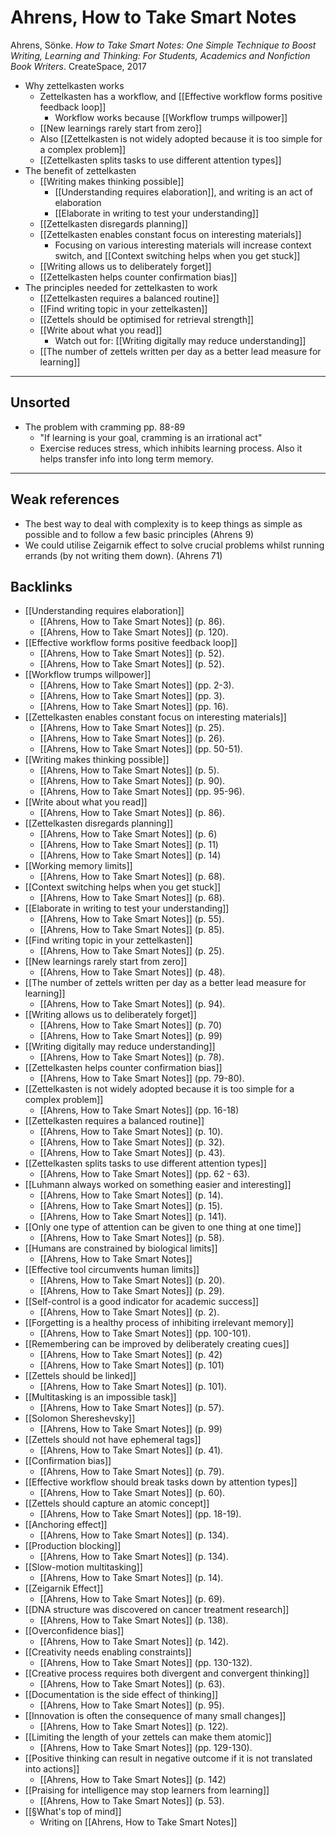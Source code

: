 # Ahrens, How to Take Smart Notes
Ahrens, Sönke. *How to Take Smart Notes: One Simple Technique to Boost Writing, Learning and Thinking: For Students, Academics and Nonfiction Book Writers*. CreateSpace, 2017

- Why zettelkasten works
	- Zettelkasten has a workflow, and [[Effective workflow forms positive feedback loop]]
		- Workflow works because [[Workflow trumps willpower]]
	- [[New learnings rarely start from zero]]
	- Also [[Zettelkasten is not widely adopted because it is too simple for a complex problem]]
	- [[Zettelkasten splits tasks to use different attention types]]
- The benefit of zettelkasten
	- [[Writing makes thinking possible]]
		- [[Understanding requires elaboration]], and writing is an act of elaboration
		- [[Elaborate in writing to test your understanding]]
	- [[Zettelkasten disregards planning]]
	- [[Zettelkasten enables constant focus on interesting materials]]
		- Focusing on various interesting materials will increase context switch, and [[Context switching helps when you get stuck]] 
	- [[Writing allows us to deliberately forget]]
	- [[Zettelkasten helps counter confirmation bias]]
- The principles needed for zettelkasten to work
	- [[Zettelkasten requires a balanced routine]]
	- [[Find writing topic in your zettelkasten]]
	- [[Zettels should be optimised for retrieval strength]]
	- [[Write about what you read]]
		- 	Watch out for: [[Writing digitally may reduce understanding]]
	- [[The number of zettels written per day as a better lead measure for learning]]

---
## Unsorted
- The problem with cramming pp. 88-89
	- "If learning is your goal, cramming is an irrational act"
	- Exercise reduces stress, which inhibits learning process. Also it helps transfer info into long term memory.

---
## Weak references
- The best way to deal with complexity is to keep things as simple as possible and to follow a few basic principles (Ahrens 9)
- We could utilise Zeigarnik effect to solve crucial problems whilst running errands (by not writing them down). (Ahrens 71)

## Backlinks
* [[Understanding requires elaboration]]
	* [[Ahrens, How to Take Smart Notes]] (p. 86).
	* [[Ahrens, How to Take Smart Notes]] (p. 120).
* [[Effective workflow forms positive feedback loop]]
	* [[Ahrens, How to Take Smart Notes]] (p. 52).
	* [[Ahrens, How to Take Smart Notes]] (p. 52).
* [[Workflow trumps willpower]]
	* [[Ahrens, How to Take Smart Notes]] (pp. 2-3).
	* [[Ahrens, How to Take Smart Notes]] (pp. 3).
	* [[Ahrens, How to Take Smart Notes]] (pp. 16).
* [[Zettelkasten enables constant focus on interesting materials]]
	* [[Ahrens, How to Take Smart Notes]] (p. 25).
	* [[Ahrens, How to Take Smart Notes]] (p. 26).
	* [[Ahrens, How to Take Smart Notes]] (pp. 50-51).
* [[Writing makes thinking possible]]
	* [[Ahrens, How to Take Smart Notes]] (p. 5).
	* [[Ahrens, How to Take Smart Notes]] (p. 90).
	* [[Ahrens, How to Take Smart Notes]] (pp. 95-96).
* [[Write about what you read]]
	* [[Ahrens, How to Take Smart Notes]] (p. 86).
* [[Zettelkasten disregards planning]]
	* [[Ahrens, How to Take Smart Notes]] (p. 6)
	* [[Ahrens, How to Take Smart Notes]] (p. 11)
	* [[Ahrens, How to Take Smart Notes]] (p. 14)
* [[Working memory limits]]
	* [[Ahrens, How to Take Smart Notes]] (p. 68).
* [[Context switching helps when you get stuck]]
	* [[Ahrens, How to Take Smart Notes]] (p. 68).
* [[Elaborate in writing to test your understanding]]
	* [[Ahrens, How to Take Smart Notes]] (p. 55).
	* [[Ahrens, How to Take Smart Notes]] (p. 85).
* [[Find writing topic in your zettelkasten]]
	* [[Ahrens, How to Take Smart Notes]] (p. 25).
* [[New learnings rarely start from zero]]
	* [[Ahrens, How to Take Smart Notes]] (p. 48).
* [[The number of zettels written per day as a better lead measure for learning]]
	* [[Ahrens, How to Take Smart Notes]] (p. 94).
* [[Writing allows us to deliberately forget]]
	* [[Ahrens, How to Take Smart Notes]] (p. 70)
	* [[Ahrens, How to Take Smart Notes]] (p. 99)
* [[Writing digitally may reduce understanding]]
	* [[Ahrens, How to Take Smart Notes]] (p. 78).
* [[Zettelkasten helps counter confirmation bias]]
	* [[Ahrens, How to Take Smart Notes]] (pp. 79-80).
* [[Zettelkasten is not widely adopted because it is too simple for a complex problem]]
	* [[Ahrens, How to Take Smart Notes]] (pp. 16-18)
* [[Zettelkasten requires a balanced routine]]
	* [[Ahrens, How to Take Smart Notes]] (p. 10).
	* [[Ahrens, How to Take Smart Notes]] (p. 32).
	* [[Ahrens, How to Take Smart Notes]] (p. 43).
* [[Zettelkasten splits tasks to use different attention types]]
	* [[Ahrens, How to Take Smart Notes]] (pp. 62 - 63).
* [[Luhmann always worked on something easier and interesting]]
	* [[Ahrens, How to Take Smart Notes]] (p. 14).
	* [[Ahrens, How to Take Smart Notes]] (p. 15).
	* [[Ahrens, How to Take Smart Notes]] (p. 141).
* [[Only one type of attention can be given to one thing at one time]]
	* [[Ahrens, How to Take Smart Notes]] (p. 58).
* [[Humans are constrained by biological limits]]
	* [[Ahrens, How to Take Smart Notes]]
* [[Effective tool circumvents human limits]]
	* [[Ahrens, How to Take Smart Notes]] (p. 20).
	* [[Ahrens, How to Take Smart Notes]] (p. 29).
* [[Self-control is a good indicator for academic success]]
	* [[Ahrens, How to Take Smart Notes]] (p. 2).
* [[Forgetting is a healthy process of inhibiting irrelevant memory]]
	* [[Ahrens, How to Take Smart Notes]] (pp. 100-101).
* [[Remembering can be improved by deliberately creating cues]]
	* [[Ahrens, How to Take Smart Notes]] (p. 42)
	* [[Ahrens, How to Take Smart Notes]] (p. 101)
* [[Zettels should be linked]]
	* [[Ahrens, How to Take Smart Notes]] (p. 101).
* [[Multitasking is an impossible task]]
	* [[Ahrens, How to Take Smart Notes]] (p. 57).
* [[Solomon Shereshevsky]]
	* [[Ahrens, How to Take Smart Notes]] (p. 99)
* [[Zettels should not have ephemeral tags]]
	* [[Ahrens, How to Take Smart Notes]] (p. 41).
* [[Confirmation bias]]
	* [[Ahrens, How to Take Smart Notes]] (p. 79).
* [[Effective workflow should break tasks down by attention types]]
	* [[Ahrens, How to Take Smart Notes]] (p. 60).
* [[Zettels should capture an atomic concept]]
	* [[Ahrens, How to Take Smart Notes]] (pp. 18-19).
* [[Anchoring effect]]
	* [[Ahrens, How to Take Smart Notes]]  (p. 134).
* [[Production blocking]]
	* [[Ahrens, How to Take Smart Notes]] (p. 134).
* [[Slow-motion multitasking]]
	* [[Ahrens, How to Take Smart Notes]] (p. 14).
* [[Zeigarnik Effect]]
	* [[Ahrens, How to Take Smart Notes]] (p. 69).
* [[DNA structure was discovered on cancer treatment research]]
	* [[Ahrens, How to Take Smart Notes]] (p. 138).
* [[Overconfidence bias]]
	* [[Ahrens, How to Take Smart Notes]] (p. 142).
* [[Creativity needs enabling constraints]]
	* [[Ahrens, How to Take Smart Notes]] (pp. 130-132).
* [[Creative process requires both divergent and convergent thinking]]
	* [[Ahrens, How to Take Smart Notes]] (p. 63).
* [[Documentation is the side effect of thinking]]
	* [[Ahrens, How to Take Smart Notes]] (p. 95).
* [[Innovation is often the consequence of many small changes]]
	* [[Ahrens, How to Take Smart Notes]] (p. 122).
* [[Limiting the length of your zettels can make them atomic]]
	* [[Ahrens, How to Take Smart Notes]] (pp. 129-130).
* [[Positive thinking can result in negative outcome if it is not translated into actions]]
	* [[Ahrens, How to Take Smart Notes]] (p. 142)
* [[Praising for intelligence may stop learners from learning]]
	* [[Ahrens, How to Take Smart Notes]] (p. 53).
* [[§What's top of mind]]
	* Writing on [[Ahrens, How to Take Smart Notes]]

<!-- #literature #^inbox/book -->

<!-- {BearID:B72954BD-125C-4A91-A0A2-45BE3D12F0C9-88256-0001A873B7780B19} -->
